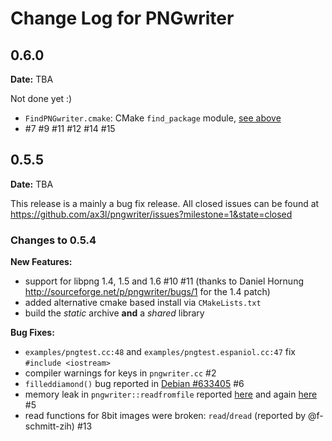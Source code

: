 Change Log for PNGwriter
========================

0.6.0
-----
**Date:** TBA

Not done yet :)

  - `FindPNGwriter.cmake`: CMake `find_package` module, [see above](#linking-to-your-project)
  - #7 #9 #11 #12 #14 #15

0.5.5
-----
**Date:** TBA

This release is a mainly a bug fix release.
All closed issues can be found at
  https://github.com/ax3l/pngwriter/issues?milestone=1&state=closed

### Changes to 0.5.4

**New Features:**
  - support for libpng 1.4, 1.5 and 1.6 #10 #11
    (thanks to Daniel Hornung http://sourceforge.net/p/pngwriter/bugs/1 for the 1.4 patch)
  - added alternative cmake based install via `CMakeLists.txt`
  - build the *static* archive **and** a *shared* library

**Bug Fixes:**
  - `examples/pngtest.cc:48` and `examples/pngtest.espaniol.cc:47` fix `#include <iostream>`
  - compiler warnings for keys in `pngwriter.cc` #2
  - `filleddiamond()` bug reported in
    [Debian #633405](http://bugs.debian.org/cgi-bin/bugreport.cgi?bug=633405) #6
  - memory leak in `pngwriter::readfromfile` reported
    [here](http://sourceforge.net/p/pngwriter/discussion/238247/thread/15ee786c/) 
    and again [here](http://sourceforge.net/p/pngwriter/bugs/2/) #5
  - read functions for 8bit images were broken: `read`/`dread` (reported by @f-schmitt-zih) #13
